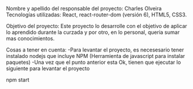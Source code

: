 Nombre y apellido del responsable del proyecto: Charles Olveira
Tecnologías utilizadas: React, react-router-dom (versión 6), HTML5, CSS3.

Objetivo del proyecto: Este proyecto lo desarrolle con el objetivo de aplicar lo aprendido durante la curzada y por otro, en lo personal, queria sumar mas conocimientos.

Cosas a tener en cuenta:
   -Para levantar el proyecto, es necesesario tener instalado nodejs que incluye NPM (Herramienta de javascript para instalar paquetes)
   -Una vez que el punto anterior esta Ok, tienen que ejecutar lo siguiente para levantar el proyecto
   
   npm start
